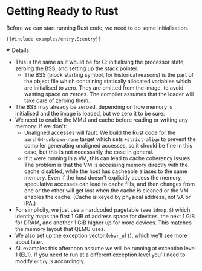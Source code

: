 # Getting Ready to Rust

Before we can start running Rust code, we need to do some initialisation.

```armasm
{{#include examples/entry.S:entry}}
```

<details open='true'>

- This is the same as it would be for C: initialising the processor state,
  zeroing the BSS, and setting up the stack pointer.
  - The BSS (block starting symbol, for historical reasons) is the part of the
    object file which containing statically allocated variables which are
    initialised to zero. They are omitted from the image, to avoid wasting space
    on zeroes. The compiler assumes that the loader will take care of zeroing
    them.
- The BSS may already be zeroed, depending on how memory is initialised and the
  image is loaded, but we zero it to be sure.
- We need to enable the MMU and cache before reading or writing any memory. If
  we don't:
  - Unaligned accesses will fault. We build the Rust code for the
    `aarch64-unknown-none` target which sets `+strict-align` to prevent the
    compiler generating unaligned accesses, so it should be fine in this case,
    but this is not necessarily the case in general.
  - If it were running in a VM, this can lead to cache coherency issues. The
    problem is that the VM is accessing memory directly with the cache disabled,
    while the host has cacheable aliases to the same memory. Even if the host
    doesn't explicitly access the memory, speculative accesses can lead to cache
    fills, and then changes from one or the other will get lost when the cache
    is cleaned or the VM enables the cache. (Cache is keyed by physical address,
    not VA or IPA.)
- For simplicity, we just use a hardcoded pagetable (see `idmap.S`) which
  identity maps the first 1 GiB of address space for devices, the next 1 GiB for
  DRAM, and another 1 GiB higher up for more devices. This matches the memory
  layout that QEMU uses.
- We also set up the exception vector (`vbar_el1`), which we'll see more about
  later.
- All examples this afternoon assume we will be running at exception level 1
  (EL1). If you need to run at a different exception level you'll need to modify
  `entry.S` accordingly.

</details>
